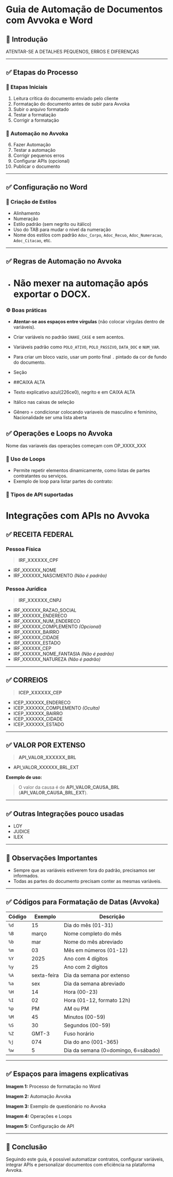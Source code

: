 # Guia de Automação de Documentos com Avvoka e Word

## 🎯 Introdução
ATENTAR-SE A DETALHES PEQUENOS, ERROS E DIFERENÇAS

---

## ✅ Etapas do Processo

### 📌 Etapas Iniciais
1. Leitura crítica do documento enviado pelo cliente
2. Formatação do documento antes de subir para Avvoka
3. Subir o arquivo formatado
4. Testar a formatação
5. Corrigir a formatação

### 🚀 Automação no Avvoka
6. Fazer Automação
7. Testar a automação
8. Corrigir pequenos erros
9. Configurar APIs (opcional)
10. Publicar o documento

---

## ✅ Configuração no Word

### 🎯 Criação de Estilos
- Alinhamento
- Numeração
- Estilo padrão (sem negrito ou itálico)
- Uso do TAB para mudar o nível da numeração
- Nome dos estilos com padrão `Adoc_Corpo`, `Adoc_Recuo`, `Adoc_Numeracao`, `Adoc_Citacao`, etc.

---

## ✅ Regras de Automação no Avvoka
- # **Não mexer na automação após exportar o DOCX.**
### ⚙️ Boas práticas

- **Atentar-se aos espaços entre vírgulas** (não colocar vírgulas dentro de variáveis).
- Criar variáveis no padrão `SNAKE_CASE` e sem acentos.
- Variáveis padrão como `POLO_ATIVO`, `POLO_PASSIVO`, `DATA_DOC` e `NUM_VAR`.
- Para criar um bloco vazio, usar um ponto final `.` pintado da cor de fundo do documento.
- Seção
- ##CAIXA ALTA

- Texto explicativo azul(226ce0), negrito e em CAIXA ALTA

- Itálico nas caixas de seleção

- Gênero = condicionar colocando variaveis de masculino e feminino, Nacionalidade ser uma lista aberta

## ✅ Operações e Loops no Avvoka

 Nome das variaveis das operações começam com OP_XXXX_XXX

### 🔄 Uso de Loops
- Permite repetir elementos dinamicamente, como listas de partes contratantes ou serviços.
- Exemplo de loop para listar partes do contrato:

### 🔗 Tipos de API suportadas
# Integrações com APIs no Avvoka

## ✅ RECEITA FEDERAL

### Pessoa Física
> **IRF_XXXXXX_CPF**
- IRF_XXXXXX_NOME
- IRF_XXXXXX_NASCIMENTO _(Não é padrão)_

### Pessoa Jurídica
> **IRF_XXXXXX_CNPJ**
- IRF_XXXXXX_RAZAO_SOCIAL
- IRF_XXXXXX_ENDERECO
- IRF_XXXXXX_NUM_ENDERECO
- IRF_XXXXXX_COMPLEMENTO _(Opcional)_
- IRF_XXXXXX_BAIRRO
- IRF_XXXXXX_CIDADE
- IRF_XXXXXX_ESTADO
- IRF_XXXXXX_CEP
- IRF_XXXXXX_NOME_FANTASIA _(Não é padrão)_
- IRF_XXXXXX_NATUREZA _(Não é padrão)_

---

## ✅ CORREIOS

> **ICEP_XXXXXX_CEP**
- ICEP_XXXXXX_ENDERECO
- ICEP_XXXXXX_COMPLEMENTO _(Oculta)_
- ICEP_XXXXXX_BAIRRO
- ICEP_XXXXXX_CIDADE
- ICEP_XXXXXX_ESTADO

---

## ✅ VALOR POR EXTENSO

> **API_VALOR_XXXXXX_BRL**
- API_VALOR_XXXXXX_BRL_EXT

**Exemplo de uso:**
> O valor da causa é de **API_VALOR_CAUSA_BRL** (**API_VALOR_CAUSA_BRL_EXT**).

---

## ✅ Outras Integrações pouco usadas
- LOY
- JUDICE
- ILEX

---

## 🎯 Observações Importantes
- Sempre que as variáveis estiverem fora do padrão, precisamos ser informados.
- Todas as partes do documento precisam conter as mesmas variáveis.

---

## ✅ Códigos para Formatação de Datas (Avvoka)
| Código | Exemplo       | Descrição                      |
|---------|----------------|----------------------------------|
| `%d`       | 15                   | Dia do mês (01-31)            |
| `%B`      | março             | Nome completo do mês     |
| `%b`      | mar                 | Nome do mês abreviado |
| `%m`      | 03                   | Mês em números (01-12) |
| `%Y`      | 2025               | Ano com 4 dígitos             |
| `%y`      | 25                    | Ano com 2 dígitos              |
| `%A`      | sexta-feira     | Dia da semana por extenso |
| `%a`      | sex                  | Dia da semana abreviado |
| `%H`      | 14                    | Hora (00-23)                      |
| `%I`        | 02                    | Hora (01-12, formato 12h) |
| `%p`       | PM                  | AM ou PM                              |
| `%M`     | 45                    | Minutos (00-59)                    |
| `%S`      | 30                    | Segundos (00-59)                  |
| `%Z`      | GMT-3             | Fuso horário                            |
| `%j`        | 074                  | Dia do ano (001-365)             |
| `%w`      | 5                      | Dia da semana (0=domingo, 6=sábado) |

---

## ✅ Espaços para imagens explicativas

**Imagem 1:** Processo de formatação no Word

**Imagem 2:** Automação Avvoka 

**Imagem 3:** Exemplo de questionário no Avvoka

**Imagem 4:** Operações e Loops

**Imagem 5:** Configuração de API

---

## 🚀 Conclusão
Seguindo este guia, é possível automatizar contratos, configurar variáveis, integrar APIs e personalizar documentos com eficiência na plataforma Avvoka.
